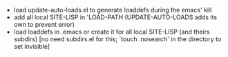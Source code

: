 - load update-auto-loads.el to generate loaddefs during the emacs' kill
- add all local SITE-LISP in 'LOAD-PATH (UPDATE-AUTO-LOADS adds its own to prevent error)
- load loaddefs in .emacs or create it for all local SITE-LISP (and theirs subdirs) [no need subdirs.el for this; `touch .nosearch' in the directory to set invisible]
